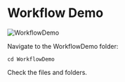 # Workflow Demo

![WorkflowDemo](/images/workflow-shipping-v1.png)

Navigate to the WorkflowDemo folder:

`cd WorkflowDemo`

Check the files and folders.
